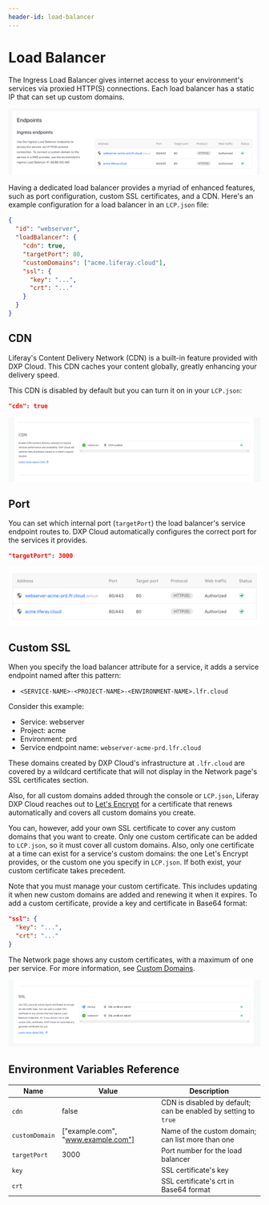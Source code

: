 ```yaml
---
header-id: load-balancer
---
```


# Load Balancer

The Ingress Load Balancer gives internet access to your environment's services 
via proxied HTTP(S) connections. Each load balancer has a static IP that can set 
up custom domains. 

![Figure 1: You can configure your environment's load balancer with a custom domain.](./load-balancer/images/01.png)

Having a dedicated load balancer provides a myriad of enhanced features, such as 
port configuration, custom SSL certificates, and a CDN. Here's an example 
configuration for a load balancer in an `LCP.json` file: 

```json
{
  "id": "webserver",
  "loadBalancer": {
    "cdn": true,
    "targetPort": 80,
    "customDomains": ["acme.liferay.cloud"],
    "ssl": {
      "key": "...",
      "crt": "..."
    }
  }
}
```

## CDN

Liferay's Content Delivery Network (CDN) is a built-in feature provided with DXP 
Cloud. This CDN caches your content globally, greatly enhancing your delivery 
speed. 

This CDN is disabled by default but you can turn it on in your `LCP.json`: 

```json
"cdn": true
```

![Figure 2: The CDN's status is visible on the Network page.](./load-balancer/images/02.png)

## Port

You can set which internal port (`targetPort`) the load balancer's service 
endpoint routes to. DXP Cloud automatically configures the correct port for the 
services it provides. 

```json
"targetPort": 3000
```

![Figure 3: The load balancer shows your port configurations.](./load-balancer/images/03.png)

## Custom SSL

When you specify the load balancer attribute for a service, it adds a service 
endpoint named after this pattern: 

- `<SERVICE-NAME>-<PROJECT-NAME>-<ENVIRONMENT-NAME>.lfr.cloud`

Consider this example: 

- Service: webserver
- Project: acme
- Environment: prd
- Service endpoint name: `webserver-acme-prd.lfr.cloud`

These domains created by DXP Cloud's infrastructure at `.lfr.cloud` are covered 
by a wildcard certificate that will not display in the Network page's SSL 
certificates section. 

Also, for all custom domains added through the console or `LCP.json`, Liferay 
DXP Cloud reaches out to 
[Let's Encrypt](https://letsencrypt.org/) 
for a certificate that renews automatically and covers all custom domains you 
create. 

You can, however, add your own SSL certificate to cover any custom domains that 
you want to create. Only one custom certificate can be added to `LCP.json`, so 
it must cover all custom domains. Also, only one certificate at a time can exist 
for a service's custom domains: the one Let's Encrypt provides, or the custom 
one you specify in `LCP.json`. If both exist, your custom certificate takes 
precedent. 

Note that you must manage your custom certificate. This includes updating it 
when new custom domains are added and renewing it when it expires. To add a 
custom certificate, provide a key and certificate in Base64 format: 

```json
"ssl": {
  "key": "...",
  "crt": "..."
}
```

The Network page shows any custom certificates, with a maximum of one per 
service. For more information, see 
[Custom Domains](/docs/-/knowledge_base/dxp-cloud/custom-domains). 

![Figure 4: DXP Cloud shows the status of SSL certificates that cover custom domains.](./load-balancer/images/04.png)

## Environment Variables Reference

| Name | Value | Description |
| --- | --- | --- |
| `cdn` | false | CDN is disabled by default; can be enabled by setting to `true` |
| `customDomain` | ["example.com", "www.example.com"] | Name of the custom domain; can list more than one |
| `targetPort` | 3000 | Port number for the load balancer |
| `key` | | SSL certificate's key  |
| `crt` | | SSL certificate's crt in Base64 format |
